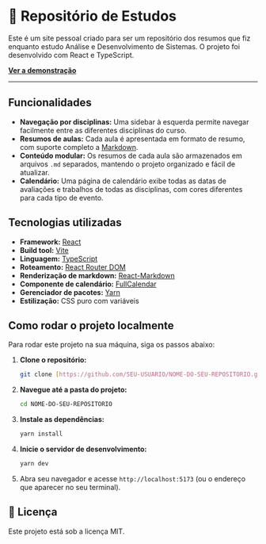 # 📘 Repositório de Estudos

<!-- ![Imagem do Projeto](https://i.imgur.com/w2Y3wXN.png)  -->

Este é um site pessoal criado para ser um repositório dos resumos que fiz enquanto estudo Análise e Desenvolvimento de Sistemas. O projeto foi desenvolvido com React e TypeScript.

**[Ver a demonstração](https://resumos-ads.vercel.app/)**

---

## Funcionalidades

* **Navegação por disciplinas:** Uma sidebar à esquerda permite navegar facilmente entre as diferentes disciplinas do curso.
* **Resumos de aulas:** Cada aula é apresentada em formato de resumo, com suporte completo a [Markdown](https://www.markdownguide.org/basic-syntax/).
* **Conteúdo modular:** Os resumos de cada aula são armazenados em arquivos `.md` separados, mantendo o projeto organizado e fácil de atualizar.
* **Calendário:** Uma página de calendário exibe todas as datas de avaliações e trabalhos de todas as disciplinas, com cores diferentes para cada tipo de evento.

## Tecnologias utilizadas

* **Framework:** [React](https://reactjs.org/)
* **Build tool:** [Vite](https://vitejs.dev/)
* **Linguagem:** [TypeScript](https://www.typescriptlang.org/)
* **Roteamento:** [React Router DOM](https://reactrouter.com/)
* **Renderização de markdown:** [React-Markdown](https://github.com/remarkjs/react-markdown)
* **Componente de calendário:** [FullCalendar](https://fullcalendar.io/)
* **Gerenciador de pacotes:** [Yarn](https://yarnpkg.com/)
* **Estilização:** CSS puro com variáveis

## Como rodar o projeto localmente

Para rodar este projeto na sua máquina, siga os passos abaixo:

1.  **Clone o repositório:**
    ```bash
    git clone [https://github.com/SEU-USUARIO/NOME-DO-SEU-REPOSITORIO.git](https://github.com/SEU-USUARIO/NOME-DO-SEU-REPOSITORIO.git)
    ```

2.  **Navegue até a pasta do projeto:**
    ```bash
    cd NOME-DO-SEU-REPOSITORIO
    ```

3.  **Instale as dependências:**
    ```bash
    yarn install
    ```

4.  **Inicie o servidor de desenvolvimento:**
    ```bash
    yarn dev
    ```

5.  Abra seu navegador e acesse `http://localhost:5173` (ou o endereço que aparecer no seu terminal).

## 📄 Licença

Este projeto está sob a licença MIT.
